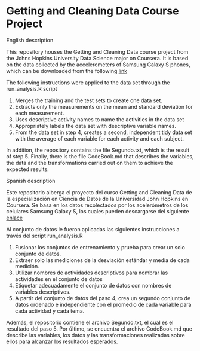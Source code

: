# Getting and Cleaning Data Course Project

English description

This repository houses the Getting and Cleaning Data course project from the Johns Hopkins University Data Science major on Coursera. It is based on the data collected by the accelerometers of Samsung Galaxy S phones, which can be downloaded from the following <a href = "https://d396qusza40orc.cloudfront.net/getdata%2Fprojectfiles%2FUCI%20HAR%20Dataset.zip"> link </a>

The following instructions were applied to the data set through the run_analysis.R script

1. Merges the training and the test sets to create one data set.
2. Extracts only the measurements on the mean and standard deviation for each measurement.
3. Uses descriptive activity names to name the activities in the data set
4. Appropriately labels the data set with descriptive variable names.
5. From the data set in step 4, creates a second, independent tidy data set with the average of each variable for each activity and each subject.

In addition, the repository contains the file Segundo.txt, which is the result of step 5. Finally, there is the file CodeBook.md that describes the variables, the data and the transformations carried out on them to achieve the expected results.

Spanish description

Este repositorio alberga el proyecto del curso Getting and Cleaning Data de la especialización en Ciencia de Datos de la Universidad John Hopkins en Coursera. Se basa en los datos recolectados por los acelerómetros de los celulares Samsung Galaxy S, los cuales pueden descargarse del siguiente <a href = "https://d396qusza40orc.cloudfront.net/getdata%2Fprojectfiles%2FUCI%20HAR%20Dataset.zip"> enlace </a>

Al conjunto de datos le fueron aplicadas las siguientes instrucciones a través del script run_analysis.R

1. Fusionar los conjuntos de entrenamiento y prueba para crear un solo conjunto de datos.
2. Extraer solo las mediciones de la desviación estándar y media de cada medición.
3. Utilizar nombres de actividades descriptivos para nombrar las actividades en el conjunto de datos
4. Etiquetar adecuadamente el conjunto de datos con nombres de variables descriptivos.
5. A partir del conjunto de datos del paso 4, crea un segundo conjunto de datos ordenado e independiente con el promedio de cada variable para cada actividad y cada tema.

Además, el repositorio contiene el archivo Segundo.txt, el cual es el resultado del paso 5. Por último, se encuentra el archivo CodeBook.md que describe las variables, los datos y las transformaciones realizadas sobre ellos para alcanzar los resultados esperados.
